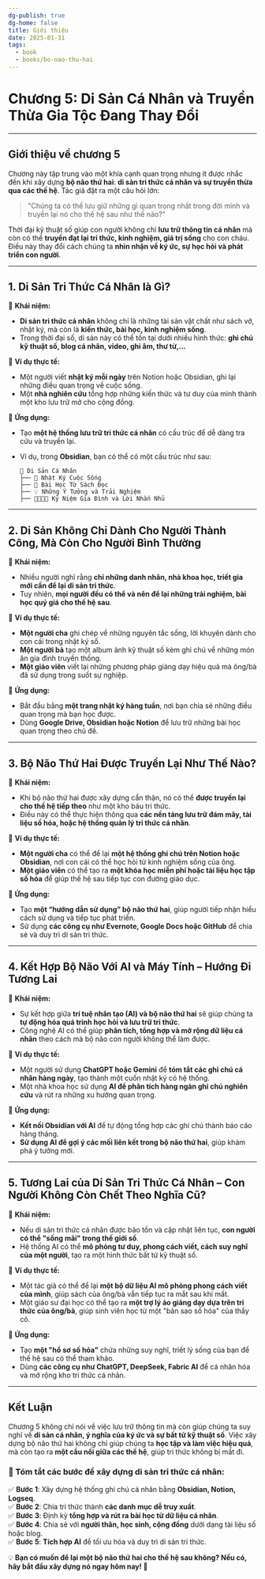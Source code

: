 ```yaml
---
dg-publish: true
dg-home: false
title: Giới thiệu
date: 2025-01-31
tags:
  - book
  - books/bo-nao-thu-hai
---
```

# **Chương 5: Di Sản Cá Nhân và Truyền Thừa Gia Tộc Đang Thay Đổi**
---

## **Giới thiệu về chương 5**

Chương này tập trung vào một khía cạnh quan trọng nhưng ít được nhắc đến khi xây dựng **bộ não thứ hai**: **di sản tri thức cá nhân và sự truyền thừa qua các thế hệ**. Tác giả đặt ra một câu hỏi lớn:

> "Chúng ta có thể lưu giữ những gì quan trọng nhất trong đời mình và truyền lại nó cho thế hệ sau như thế nào?"

Thời đại kỹ thuật số giúp con người không chỉ **lưu trữ thông tin cá nhân** mà còn có thể **truyền đạt lại tri thức, kinh nghiệm, giá trị sống** cho con cháu. Điều này thay đổi cách chúng ta **nhìn nhận về ký ức, sự học hỏi và phát triển con người**.

---

## **1. Di Sản Tri Thức Cá Nhân là Gì?**

📌 **Khái niệm:**

- **Di sản tri thức cá nhân** không chỉ là những tài sản vật chất như sách vở, nhật ký, mà còn là **kiến thức, bài học, kinh nghiệm sống**.
- Trong thời đại số, di sản này có thể tồn tại dưới nhiều hình thức: **ghi chú kỹ thuật số, blog cá nhân, video, ghi âm, thư từ,...**

📌 **Ví dụ thực tế:**

- Một người viết **nhật ký mỗi ngày** trên Notion hoặc Obsidian, ghi lại những điều quan trọng về cuộc sống.
- Một **nhà nghiên cứu** tổng hợp những kiến thức và tư duy của mình thành một kho lưu trữ mở cho cộng đồng.

📌 **Ứng dụng:**

- Tạo **một hệ thống lưu trữ tri thức cá nhân** có cấu trúc để dễ dàng tra cứu và truyền lại.
- Ví dụ, trong **Obsidian**, bạn có thể có một cấu trúc như sau:
    
    ```
    📂 Di Sản Cá Nhân
    ├── 📝 Nhật Ký Cuộc Sống
    ├── 📖 Bài Học Từ Sách Đọc
    ├── 💡 Những Ý Tưởng và Trải Nghiệm
    ├── 👨‍👩‍👧‍👦 Kỷ Niệm Gia Đình và Lời Nhắn Nhủ
    ```
    

---

## **2. Di Sản Không Chỉ Dành Cho Người Thành Công, Mà Còn Cho Người Bình Thường**

📌 **Khái niệm:**

- Nhiều người nghĩ rằng **chỉ những danh nhân, nhà khoa học, triết gia mới cần để lại di sản tri thức**.
- Tuy nhiên, **mọi người đều có thể và nên để lại những trải nghiệm, bài học quý giá cho thế hệ sau**.

📌 **Ví dụ thực tế:**

- **Một người cha** ghi chép về những nguyên tắc sống, lời khuyên dành cho con cái trong nhật ký số.
- **Một người bà** tạo một album ảnh kỹ thuật số kèm ghi chú về những món ăn gia đình truyền thống.
- **Một giáo viên** viết lại những phương pháp giảng dạy hiệu quả mà ông/bà đã sử dụng trong suốt sự nghiệp.

📌 **Ứng dụng:**

- Bắt đầu bằng **một trang nhật ký hàng tuần**, nơi bạn chia sẻ những điều quan trọng mà bạn học được.
- Dùng **Google Drive, Obsidian hoặc Notion** để lưu trữ những bài học quan trọng theo chủ đề.

---

## **3. Bộ Não Thứ Hai Được Truyền Lại Như Thế Nào?**

📌 **Khái niệm:**

- Khi bộ não thứ hai được xây dựng cẩn thận, nó có thể **được truyền lại cho thế hệ tiếp theo** như một kho báu tri thức.
- Điều này có thể thực hiện thông qua **các nền tảng lưu trữ đám mây, tài liệu số hóa, hoặc hệ thống quản lý tri thức cá nhân**.

📌 **Ví dụ thực tế:**

- **Một người cha** có thể để lại **một hệ thống ghi chú trên Notion hoặc Obsidian**, nơi con cái có thể học hỏi từ kinh nghiệm sống của ông.
- **Một giáo viên** có thể tạo ra **một khóa học miễn phí hoặc tài liệu học tập số hóa** để giúp thế hệ sau tiếp tục con đường giáo dục.

📌 **Ứng dụng:**

- Tạo **một “hướng dẫn sử dụng” bộ não thứ hai**, giúp người tiếp nhận hiểu cách sử dụng và tiếp tục phát triển.
- Sử dụng **các công cụ như Evernote, Google Docs hoặc GitHub** để chia sẻ và duy trì di sản tri thức.

---

## **4. Kết Hợp Bộ Não Với AI và Máy Tính – Hướng Đi Tương Lai**

📌 **Khái niệm:**

- Sự kết hợp giữa **trí tuệ nhân tạo (AI) và bộ não thứ hai** sẽ giúp chúng ta **tự động hóa quá trình học hỏi và lưu trữ tri thức**.
- Công nghệ AI có thể giúp **phân tích, tổng hợp và mở rộng dữ liệu cá nhân** theo cách mà bộ não con người không thể làm được.

📌 **Ví dụ thực tế:**

- Một người sử dụng **ChatGPT hoặc Gemini** để **tóm tắt các ghi chú cá nhân hàng ngày**, tạo thành một cuốn nhật ký có hệ thống.
- Một nhà khoa học sử dụng **AI để phân tích hàng ngàn ghi chú nghiên cứu** và rút ra những xu hướng quan trọng.

📌 **Ứng dụng:**

- **Kết nối Obsidian với AI** để tự động tổng hợp các ghi chú thành báo cáo hàng tháng.
- **Sử dụng AI để gợi ý các mối liên kết trong bộ não thứ hai**, giúp khám phá ý tưởng mới.

---

## **5. Tương Lai của Di Sản Tri Thức Cá Nhân – Con Người Không Còn Chết Theo Nghĩa Cũ?**

📌 **Khái niệm:**

- Nếu di sản tri thức cá nhân được bảo tồn và cập nhật liên tục, **con người có thể "sống mãi" trong thế giới số**.
- Hệ thống AI có thể **mô phỏng tư duy, phong cách viết, cách suy nghĩ của một người**, tạo ra một hình thức bất tử kỹ thuật số.

📌 **Ví dụ thực tế:**

- Một tác giả có thể để lại **một bộ dữ liệu AI mô phỏng phong cách viết của mình**, giúp sách của ông/bà vẫn tiếp tục ra mắt sau khi mất.
- Một giáo sư đại học có thể tạo ra **một trợ lý ảo giảng dạy dựa trên tri thức của ông/bà**, giúp sinh viên học từ một "bản sao số hóa" của thầy cô.

📌 **Ứng dụng:**

- Tạo **một "hồ sơ số hóa"** chứa những suy nghĩ, triết lý sống của bạn để thế hệ sau có thể tham khảo.
- Dùng **các công cụ như ChatGPT, DeepSeek, Fabric AI** để cá nhân hóa và mở rộng kho tri thức cá nhân.

---

## **Kết Luận**

Chương 5 không chỉ nói về việc lưu trữ thông tin mà còn giúp chúng ta suy nghĩ về **di sản cá nhân, ý nghĩa của ký ức và sự bất tử kỹ thuật số**. Việc xây dựng bộ não thứ hai không chỉ giúp chúng ta **học tập và làm việc hiệu quả**, mà còn tạo ra **một cầu nối giữa các thế hệ**, giúp tri thức không bị mất đi.

### **🔹 Tóm tắt các bước để xây dựng di sản tri thức cá nhân:**

✅ **Bước 1**: Xây dựng hệ thống ghi chú cá nhân bằng **Obsidian, Notion, Logseq**.  
✅ **Bước 2**: Chia tri thức thành **các danh mục dễ truy xuất**.  
✅ **Bước 3**: Định kỳ **tổng hợp và rút ra bài học từ dữ liệu cá nhân**.  
✅ **Bước 4**: Chia sẻ với **người thân, học sinh, cộng đồng** dưới dạng tài liệu số hoặc blog.  
✅ **Bước 5**: **Tích hợp AI** để tối ưu hóa và duy trì di sản tri thức.

💡 **Bạn có muốn để lại một bộ não thứ hai cho thế hệ sau không? Nếu có, hãy bắt đầu xây dựng nó ngay hôm nay! 🚀**